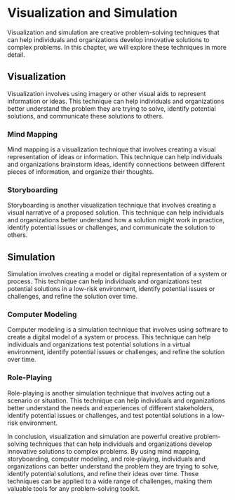 Visualization and Simulation
============================================================================

Visualization and simulation are creative problem-solving techniques that can help individuals and organizations develop innovative solutions to complex problems. In this chapter, we will explore these techniques in more detail.

Visualization
-------------

Visualization involves using imagery or other visual aids to represent information or ideas. This technique can help individuals and organizations better understand the problem they are trying to solve, identify potential solutions, and communicate these solutions to others.

### Mind Mapping

Mind mapping is a visualization technique that involves creating a visual representation of ideas or information. This technique can help individuals and organizations brainstorm ideas, identify connections between different pieces of information, and organize their thoughts.

### Storyboarding

Storyboarding is another visualization technique that involves creating a visual narrative of a proposed solution. This technique can help individuals and organizations better understand how a solution might work in practice, identify potential issues or challenges, and communicate the solution to others.

Simulation
----------

Simulation involves creating a model or digital representation of a system or process. This technique can help individuals and organizations test potential solutions in a low-risk environment, identify potential issues or challenges, and refine the solution over time.

### Computer Modeling

Computer modeling is a simulation technique that involves using software to create a digital model of a system or process. This technique can help individuals and organizations test potential solutions in a virtual environment, identify potential issues or challenges, and refine the solution over time.

### Role-Playing

Role-playing is another simulation technique that involves acting out a scenario or situation. This technique can help individuals and organizations better understand the needs and experiences of different stakeholders, identify potential issues or challenges, and test potential solutions in a low-risk environment.

In conclusion, visualization and simulation are powerful creative problem-solving techniques that can help individuals and organizations develop innovative solutions to complex problems. By using mind mapping, storyboarding, computer modeling, and role-playing, individuals and organizations can better understand the problem they are trying to solve, identify potential solutions, and refine their ideas over time. These techniques can be applied to a wide range of challenges, making them valuable tools for any problem-solving toolkit.

